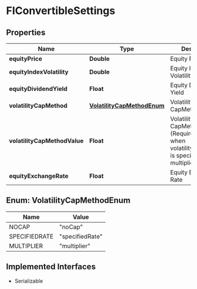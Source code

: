 

# FIConvertibleSettings


## Properties

Name | Type | Description | Notes
------------ | ------------- | ------------- | -------------
**equityPrice** | **Double** | Equity Price |  [optional]
**equityIndexVolatility** | **Double** | Equity Index Volatility |  [optional]
**equityDividendYield** | **Float** | Equity Dividend Yield |  [optional]
**volatilityCapMethod** | [**VolatilityCapMethodEnum**](#VolatilityCapMethodEnum) | Volatility CapMethod |  [optional]
**volatilityCapMethodValue** | **Float** | Volatility CapMethod Value - (Required only when volatilityCapMethod is specifiedRate or multiplier) |  [optional]
**equityExchangeRate** | **Float** | Equity Exchange Rate |  [optional]



## Enum: VolatilityCapMethodEnum

Name | Value
---- | -----
NOCAP | &quot;noCap&quot;
SPECIFIEDRATE | &quot;specifiedRate&quot;
MULTIPLIER | &quot;multiplier&quot;


## Implemented Interfaces

* Serializable


